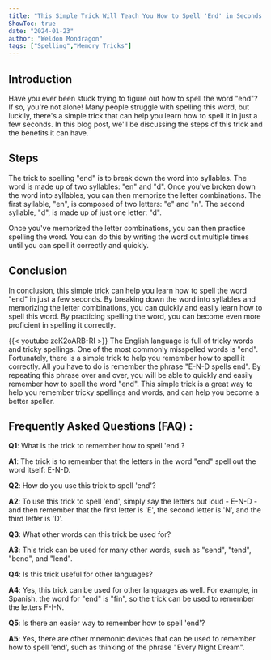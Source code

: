 ```yaml
---
title: "This Simple Trick Will Teach You How to Spell 'End' in Seconds!"
ShowToc: true 
date: "2024-01-23"
author: "Weldon Mondragon" 
tags: ["Spelling","Memory Tricks"]
---
```

## Introduction

Have you ever been stuck trying to figure out how to spell the word "end"? If so, you're not alone! Many people struggle with spelling this word, but luckily, there's a simple trick that can help you learn how to spell it in just a few seconds. In this blog post, we'll be discussing the steps of this trick and the benefits it can have. 

## Steps

The trick to spelling "end" is to break down the word into syllables. The word is made up of two syllables: "en" and "d". Once you've broken down the word into syllables, you can then memorize the letter combinations. The first syllable, "en", is composed of two letters: "e" and "n". The second syllable, "d", is made up of just one letter: "d". 

Once you've memorized the letter combinations, you can then practice spelling the word. You can do this by writing the word out multiple times until you can spell it correctly and quickly. 

## Conclusion

In conclusion, this simple trick can help you learn how to spell the word "end" in just a few seconds. By breaking down the word into syllables and memorizing the letter combinations, you can quickly and easily learn how to spell this word. By practicing spelling the word, you can become even more proficient in spelling it correctly.

{{< youtube zeK2oARB-RI >}} 
The English language is full of tricky words and tricky spellings. One of the most commonly misspelled words is "end". Fortunately, there is a simple trick to help you remember how to spell it correctly. All you have to do is remember the phrase "E-N-D spells end". By repeating this phrase over and over, you will be able to quickly and easily remember how to spell the word "end". This simple trick is a great way to help you remember tricky spellings and words, and can help you become a better speller.

## Frequently Asked Questions (FAQ) :
**Q1**: What is the trick to remember how to spell 'end'? 

**A1**: The trick is to remember that the letters in the word "end" spell out the word itself: E-N-D. 

**Q2**: How do you use this trick to spell 'end'?

**A2**: To use this trick to spell 'end', simply say the letters out loud - E-N-D - and then remember that the first letter is 'E', the second letter is 'N', and the third letter is 'D'. 

**Q3**: What other words can this trick be used for?

**A3**: This trick can be used for many other words, such as "send", "tend", "bend", and "lend". 

**Q4**: Is this trick useful for other languages?

**A4**: Yes, this trick can be used for other languages as well. For example, in Spanish, the word for "end" is "fin", so the trick can be used to remember the letters F-I-N. 

**Q5**: Is there an easier way to remember how to spell 'end'?

**A5**: Yes, there are other mnemonic devices that can be used to remember how to spell 'end', such as thinking of the phrase "Every Night Dream".





